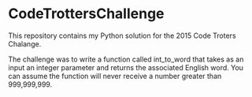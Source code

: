 # CodeTrottersChallenge
This repository contains my Python solution for the 2015 Code Troters Chalange.  

The challenge was to write a function called int_to_word that takes as an input an integer parameter and returns the associated English word.
You can assume the function will never receive a number greater than 999,999,999.
